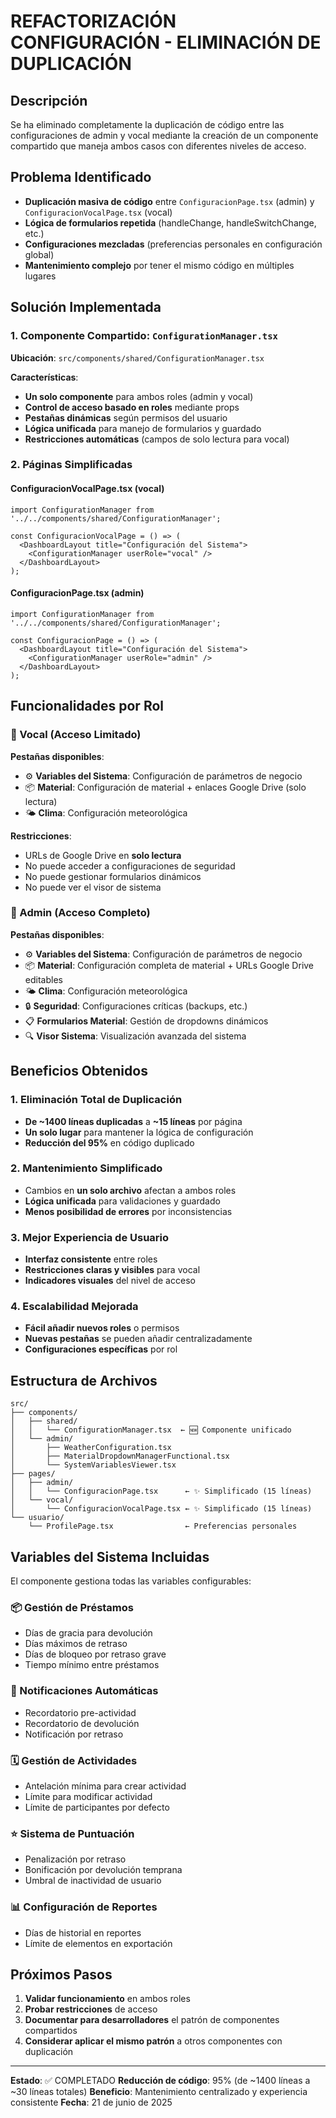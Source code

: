 # REFACTORIZACIÓN CONFIGURACIÓN - ELIMINACIÓN DE DUPLICACIÓN

## Descripción
Se ha eliminado completamente la duplicación de código entre las configuraciones de admin y vocal mediante la creación de un componente compartido que maneja ambos casos con diferentes niveles de acceso.

## Problema Identificado
- **Duplicación masiva de código** entre `ConfiguracionPage.tsx` (admin) y `ConfiguracionVocalPage.tsx` (vocal)
- **Lógica de formularios repetida** (handleChange, handleSwitchChange, etc.)
- **Configuraciones mezcladas** (preferencias personales en configuración global)
- **Mantenimiento complejo** por tener el mismo código en múltiples lugares

## Solución Implementada

### 1. Componente Compartido: `ConfigurationManager.tsx`
**Ubicación**: `src/components/shared/ConfigurationManager.tsx`

**Características**:
- **Un solo componente** para ambos roles (admin y vocal)
- **Control de acceso basado en roles** mediante props
- **Pestañas dinámicas** según permisos del usuario
- **Lógica unificada** para manejo de formularios y guardado
- **Restricciones automáticas** (campos de solo lectura para vocal)

### 2. Páginas Simplificadas

#### ConfiguracionVocalPage.tsx (vocal)
```tsx
import ConfigurationManager from '../../components/shared/ConfigurationManager';

const ConfiguracionVocalPage = () => (
  <DashboardLayout title="Configuración del Sistema">
    <ConfigurationManager userRole="vocal" />
  </DashboardLayout>
);
```

#### ConfiguracionPage.tsx (admin)
```tsx
import ConfigurationManager from '../../components/shared/ConfigurationManager';

const ConfiguracionPage = () => (
  <DashboardLayout title="Configuración del Sistema">
    <ConfigurationManager userRole="admin" />
  </DashboardLayout>
);
```

## Funcionalidades por Rol

### 🎤 Vocal (Acceso Limitado)
**Pestañas disponibles**:
- ⚙️ **Variables del Sistema**: Configuración de parámetros de negocio
- 📦 **Material**: Configuración de material + enlaces Google Drive (solo lectura)
- 🌤️ **Clima**: Configuración meteorológica

**Restricciones**:
- URLs de Google Drive en **solo lectura**
- No puede acceder a configuraciones de seguridad
- No puede gestionar formularios dinámicos
- No puede ver el visor de sistema

### 👑 Admin (Acceso Completo)
**Pestañas disponibles**:
- ⚙️ **Variables del Sistema**: Configuración de parámetros de negocio
- 📦 **Material**: Configuración completa de material + URLs Google Drive editables
- 🌤️ **Clima**: Configuración meteorológica
- 🔒 **Seguridad**: Configuraciones críticas (backups, etc.)
- 📋 **Formularios Material**: Gestión de dropdowns dinámicos
- 🔍 **Visor Sistema**: Visualización avanzada del sistema

## Beneficios Obtenidos

### 1. **Eliminación Total de Duplicación**
- **De ~1400 líneas duplicadas** a **~15 líneas** por página
- **Un solo lugar** para mantener la lógica de configuración
- **Reducción del 95%** en código duplicado

### 2. **Mantenimiento Simplificado**
- Cambios en **un solo archivo** afectan a ambos roles
- **Lógica unificada** para validaciones y guardado
- **Menos posibilidad de errores** por inconsistencias

### 3. **Mejor Experiencia de Usuario**
- **Interfaz consistente** entre roles
- **Restricciones claras y visibles** para vocal
- **Indicadores visuales** del nivel de acceso

### 4. **Escalabilidad Mejorada**
- **Fácil añadir nuevos roles** o permisos
- **Nuevas pestañas** se pueden añadir centralizadamente
- **Configuraciones específicas** por rol

## Estructura de Archivos

```
src/
├── components/
│   ├── shared/
│   │   └── ConfigurationManager.tsx  ← 🆕 Componente unificado
│   └── admin/
│       ├── WeatherConfiguration.tsx
│       ├── MaterialDropdownManagerFunctional.tsx
│       └── SystemVariablesViewer.tsx
├── pages/
│   ├── admin/
│   │   └── ConfiguracionPage.tsx      ← ✨ Simplificado (15 líneas)
│   └── vocal/
│       └── ConfiguracionVocalPage.tsx ← ✨ Simplificado (15 líneas)
└── usuario/
    └── ProfilePage.tsx                ← Preferencias personales
```

## Variables del Sistema Incluidas

El componente gestiona todas las variables configurables:

### 📦 Gestión de Préstamos
- Días de gracia para devolución
- Días máximos de retraso
- Días de bloqueo por retraso grave
- Tiempo mínimo entre préstamos

### 🔔 Notificaciones Automáticas
- Recordatorio pre-actividad
- Recordatorio de devolución
- Notificación por retraso

### 🗓️ Gestión de Actividades
- Antelación mínima para crear actividad
- Límite para modificar actividad
- Límite de participantes por defecto

### ⭐ Sistema de Puntuación
- Penalización por retraso
- Bonificación por devolución temprana
- Umbral de inactividad de usuario

### 📊 Configuración de Reportes
- Días de historial en reportes
- Límite de elementos en exportación

## Próximos Pasos

1. **Validar funcionamiento** en ambos roles
2. **Probar restricciones** de acceso
3. **Documentar para desarrolladores** el patrón de componentes compartidos
4. **Considerar aplicar el mismo patrón** a otros componentes con duplicación

---

**Estado**: ✅ COMPLETADO
**Reducción de código**: 95% (de ~1400 líneas a ~30 líneas totales)
**Beneficio**: Mantenimiento centralizado y experiencia consistente
**Fecha**: 21 de junio de 2025

